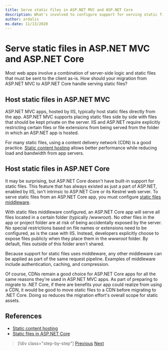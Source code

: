 ```yaml
---
title: Serve static files in ASP.NET MVC and ASP.NET Core
description: What's involved to configure support for serving static files in ASP.NET Core, as compared to ASP.NET MVC on IIS?
author: ardalis
ms.date: 11/13/2020
---
```


# Serve static files in ASP.NET MVC and ASP.NET Core

Most web apps involve a combination of server-side logic and static files that must be sent to the client as-is. How should your migration from ASP.NET MVC to ASP.NET Core handle serving static files?

## Host static files in ASP.NET MVC

ASP.NET MVC apps, hosted by IIS, typically host static files directly from the app. ASP.NET MVC supports placing static files side by side with files that should be kept private on the server. IIS and ASP.NET require explicitly restricting certain files or file extensions from being served from the folder in which an ASP.NET app is hosted.

For many static files, using a content delivery network (CDN) is a good practice. [Static content hosting](/azure/architecture/patterns/static-content-hosting) allows better performance while reducing load and bandwidth from app servers.

## Host static files in ASP.NET Core

It may be surprising, but ASP.NET Core doesn't have built-in support for static files. This feature that has always existed as just a part of ASP.NET, enabled by IIS, isn't intrinsic to ASP.NET Core or its Kestrel web server. To serve static files from an ASP.NET Core app, you must configure [static files middleware](/aspnet/core/fundamentals/static-files).

With static files middleware configured, an ASP.NET Core app will serve all files located in a certain folder (typically */wwwroot*). No other files in the app or project folder are at risk of being accidentally exposed by the server. No special restrictions based on file names or extensions need to be configured, as is the case with IIS. Instead, developers explicitly choose to expose files publicly when they place them in the *wwwroot* folder. By default, files outside of this folder aren't shared.

Because support for static files uses middleware, any other middleware can be applied as part of the same request pipeline. Examples of middleware include authentication, caching, and compression.

Of course, CDNs remain a good choice for ASP.NET Core apps for all the same reasons they're used in ASP.NET MVC apps. As part of preparing to migrate to .NET Core, if there are benefits your app could realize from using a CDN, it would be good to move static files to a CDN before migrating to .NET Core. Doing so reduces the migration effort's overall scope for static assets.

## References

- [Static content hosting](/azure/architecture/patterns/static-content-hosting)
- [Static files in ASP.NET Core](/aspnet/core/fundamentals/static-files)

>[!div class="step-by-step"]
>[Previous](hosting-differences.md)
>[Next](dependency-injection-differences.md)
